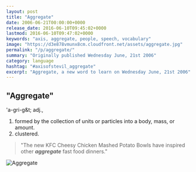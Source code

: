 ```yaml
---
layout: post
title: "Aggregate"
date: 2006-06-21T00:00:00+0000
release_date: 2016-06-10T09:45:02+0000
lastmod: 2016-06-10T09:47:02+0000
keywords: "axis, aggregate, people, speech, vocabulary"
image: "https://d3e878vmunx8cm.cloudfront.net/assets/aggregate.jpg"
permalink: "/p/aggregate/"
summary: "Originally published Wednesday June, 21st 2006"
category: language
hashtag: "#axisofstevil_aggregate"
excerpt: "Aggregate, a new word to learn on Wednesday June, 21st 2006"
---
```


[id_1]: https://d3e878vmunx8cm.cloudfront.net/assets/aggregate.jpg "Aggregate"

## "Aggregate" ##

'a-gri-g&t; adj.,

1. formed by the collection of units or particles into a body, mass, or amount.
2. clustered.
 
> "The new KFC Cheesy Chicken Mashed Potato Bowls have inspired other ***aggregate*** fast food dinners."

![Aggregate][id_1]
